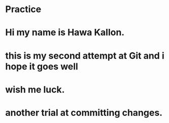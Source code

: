 # Practice
# Hi my name is Hawa Kallon.
# this is my second attempt at Git and i hope it goes well
# wish me luck.
# another trial at committing changes. 
